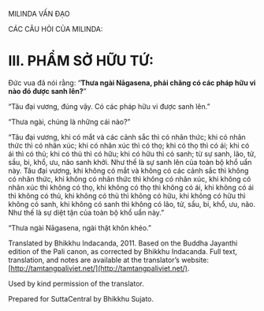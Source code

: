  

MILINDA VẤN ĐẠO

CÁC CÂU HỎI CỦA MILINDA:

# III. PHẨM SỞ HỮU TỨ:

Đức vua đã nói rằng: “**Thưa ngài Nāgasena, phải chăng có các pháp hữu vi nào đó được sanh lên?**”

“Tâu đại vương, đúng vậy. Có các pháp hữu vi được sanh lên.”

“Thưa ngài, chúng là những cái nào?”

“Tâu đại vương, khi có mắt và các cảnh sắc thì có nhãn thức; khi có nhãn thức thì có nhãn xúc; khi có nhãn xúc thì có thọ; khi có thọ thì có ái; khi có ái thì có thủ; khi có thủ thì có hữu; khi có hữu thì có sanh; từ sự sanh, lão, tử, sầu, bi, khổ, ưu, não sanh khởi. Như thế là sự sanh lên của toàn bộ khổ uẩn này. Tâu đại vương, khi không có mắt và không có các cảnh sắc thì không có nhãn thức, khi không có nhãn thức thì không có nhãn xúc, khi không có nhãn xúc thì không có thọ, khi không có thọ thì không có ái, khi không có ái thì không có thủ, khi không có thủ thì không có hữu, khi không có hữu thì không có sanh, khi không có sanh thì không có lão, tử, sầu, bi, khổ, ưu, não. Như thế là sự diệt tận của toàn bộ khổ uẩn này.”

“Thưa ngài Nāgasena, ngài thật khôn khéo.”

Translated by Bhikkhu Indacanda, 2011. Based on the Buddha Jayanthi edition of the Pali canon, as corrected by Bhikkhu Indacanda. Full text, translation, and notes are available at the translator’s website: [http://tamtangpaliviet.net/](http://tamtangpaliviet.net/).

Used by kind permission of the translator.

Prepared for SuttaCentral by Bhikkhu Sujato.